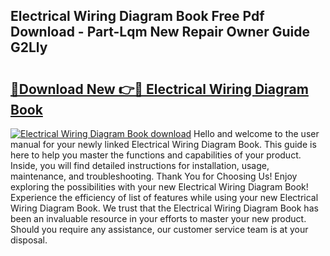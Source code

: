 ## Electrical Wiring Diagram Book Free Pdf Download - Part-Lqm New Repair Owner Guide G2Lly

# <h2><a href="http://dfjjia.blite.top/?on=Electrical+Wiring+Diagram+Book">🔗Download New 👉🔴 Electrical Wiring Diagram Book</a></h2>

[![Electrical Wiring Diagram Book download](https://i.imgur.com/lujVjoI.png)](http://dfjjia.blite.top/?on=Electrical+Wiring+Diagram+Book)
Hello and welcome to the user manual for your newly linked Electrical Wiring Diagram Book. This guide is here to help you master the functions and capabilities of your product. Inside, you will find detailed instructions for installation, usage, maintenance, and troubleshooting. Thank You for Choosing Us! Enjoy exploring the possibilities with your new Electrical Wiring Diagram Book! Experience the efficiency of list of features while using your new Electrical Wiring Diagram Book. We trust that the Electrical Wiring Diagram Book has been an invaluable resource in your efforts to master your new product. Should you require any assistance, our customer service team is at your disposal.
